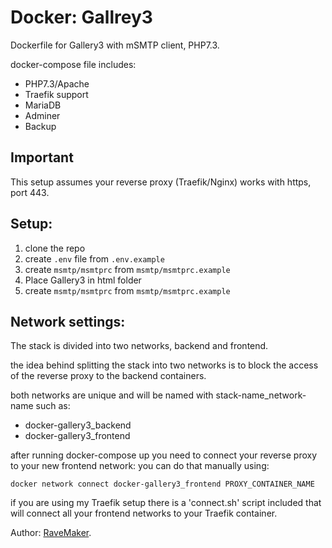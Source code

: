 # Docker: Gallrey3
Dockerfile for Gallery3 with mSMTP client, PHP7.3.

docker-compose file includes:
 - PHP7.3/Apache
 - Traefik support
 - MariaDB
 - Adminer
 - Backup

## Important
This setup assumes your reverse proxy (Traefik/Nginx) works with https, port 443.

## Setup:
1. clone the repo
2. create `.env` file from `.env.example`
3. create `msmtp/msmtprc` from `msmtp/msmtprc.example`
3. Place Gallery3 in html folder
3. create `msmtp/msmtprc` from `msmtp/msmtprc.example`

## Network settings:
The stack is divided into two networks, backend and frontend.

the idea behind splitting the stack into two networks
is to block the access of the reverse proxy to the backend containers.

both networks are unique and will be named with stack-name_network-name such as:

- docker-gallery3_backend
- docker-gallery3_frontend

after running docker-compose up you need to connect your reverse proxy to your new frontend network:
 you can do that manually using:
 
```
docker network connect docker-gallery3_frontend PROXY_CONTAINER_NAME
```

if you are using my Traefik setup there is a 'connect.sh' script included
that will connect all your frontend networks to your Traefik container.

Author: [RaveMaker][RaveMaker].

[RaveMaker]: http://ravemaker.net
